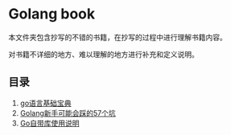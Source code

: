 # Golang book

本文件夹包含抄写的不错的书籍，在抄写的过程中进行理解书籍内容。

对书籍不详细的地方、难以理解的地方进行补充和定义说明。


## 目录

1. [go语言基础宝典](./1-go%E8%AF%AD%E8%A8%80%E5%9F%BA%E7%A1%80%E5%AE%9D%E5%85%B8.md)
2. [Golang新手可能会踩的57个坑](./2-Golang%E6%96%B0%E6%89%8B%E5%8F%AF%E8%83%BD%E4%BC%9A%E8%B8%A9%E7%9A%8457%E4%B8%AA%E5%9D%91.md)
3. [Go自带库使用说明](./3-Go%E8%87%AA%E5%B8%A6%E5%BA%93%E4%BD%BF%E7%94%A8%E8%AF%B4%E6%98%8E.md)